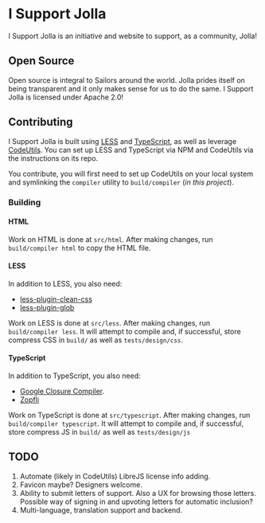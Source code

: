 # I Support Jolla #

I Support Jolla is an initiative and website to support, as a community, Jolla!

## Open Source ##

Open source is integral to Sailors around the world. Jolla prides itself on being transparent and it only makes sense for us to do the same. I Support Jolla is licensed under Apache 2.0!

## Contributing ##

I Support Jolla is built using [LESS](http://lesscss.org) and [TypeScript](http://typescriptlang.org), as well as leverage [CodeUtils](https://github.com/StroblIndustries/CodeUtils). You can set up LESS and TypeScript via NPM and CodeUtils via the instructions on its repo.

You contribute, you will first need to set up CodeUtils on your local system and symlinking the `compiler` utility to `build/compiler` (*in this project*).

### Building ###

#### HTML ####

Work on HTML is done at `src/html`. After making changes, run `build/compiler html` to copy the HTML file.

#### LESS ####

In addition to LESS, you also need:

- [less-plugin-clean-css](https://www.npmjs.com/package/less-plugin-clean-css)
- [less-plugin-glob](https://www.npmjs.com/package/less-plugin-glob)

Work on LESS is done at `src/less`. After making changes, run `build/compiler less`. It will attempt to compile and, if successful, store compress CSS in `build/` as well as `tests/design/css`.

#### TypeScript ####

In addition to TypeScript, you also need:

- [Google Closure Compiler](https://www.npmjs.com/package/closurecompiler).
- [Zopfli](https://github.com/google/zopfli)

Work on TypeScript is done at `src/typescript`. After making changes, run `build/compiler typescript`. It will attempt to compile and, if successful, store compress JS in `build/` as well as `tests/design/js`

## TODO ##

1. Automate (likely in CodeUtils) LibreJS license info adding.
2. Favicon maybe? Designers welcome.
3. Ability to submit letters of support. Also a UX for browsing those letters. Possible way of signing in and upvoting letters for automatic inclusion?
4. Multi-language, translation support and backend.